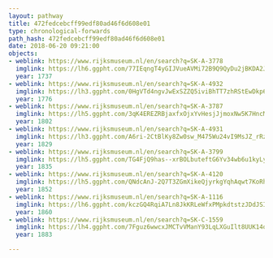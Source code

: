 ```yaml
---
layout: pathway
title: 472fedcebcff99edf80ad46f6d608e01
type: chronological-forwards
path_hash: 472fedcebcff99edf80ad46f6d608e01
date: 2018-06-20 09:21:00
objects:
- weblink: https://www.rijksmuseum.nl/en/search?q=SK-A-3778
  imglink: https://lh6.ggpht.com/77IEqngT4yGIJVueAVMi72B9Q9QyDu2jBKDA2J5CLIPx6yCsQkfemcWuwkM-ndXRDCk_oato_U-vOQ8nBDsdVttIIaE=s200
  year: 1737
- weblink: https://www.rijksmuseum.nl/en/search?q=SK-A-4932
  imglink: https://lh3.ggpht.com/0HgVTd4ngvJwExSZZQ5iviBhTT7zhRStEwDkp6bEUsTP3HOSOoMSUHZalUEosbn6IDw4w-_EVCFCleZYbiWt5klMqkk=s200
  year: 1776
- weblink: https://www.rijksmuseum.nl/en/search?q=SK-A-3787
  imglink: https://lh5.ggpht.com/3qK4EREZRBjaxfxOjxYvHesjJjmoxNw5K7HncMHAvo3u-nzc_GQNka-9xbSTA2AbhRKHVciR8Hgymsop0VuYuRnfa3Iz=s200
  year: 1802
- weblink: https://www.rijksmuseum.nl/en/search?q=SK-A-4931
  imglink: https://lh3.ggpht.com/A6ri-2CtBlKy8Zw0sw_M475Wu24vI9MsJZ_rRzVdaXHHvLUS4ykaih_0FvacdyxBqf4d_B7IgTWiCSx1Vu969_8FTg=s200
  year: 1829
- weblink: https://www.rijksmuseum.nl/en/search?q=SK-A-3799
  imglink: https://lh5.ggpht.com/TG4FjQ9has--xrBOLbuteftG6Yv34wb6u1kyLyFmzCDjBwoxrPM2fGJmN3HzWtQHflQsSQd-lSBZDuFCTJOOXWlTcPY=s200
  year: 1835
- weblink: https://www.rijksmuseum.nl/en/search?q=SK-A-4120
  imglink: https://lh5.ggpht.com/QNdcAnJ-2Q7T3ZGmXikeQjyrkgYqhAqwt7KoRhRSg7zIyB2zbOWgTD69VybvJwcdCjILPub7DWy8vzec8zVM8cAI4Q=s200
  year: 1852
- weblink: https://www.rijksmuseum.nl/en/search?q=SK-A-1116
  imglink: https://lh6.ggpht.com/kczGQ4RqiA7Ln8JkKRLeWfxPMpkdtstzJDdJSIxqllKrzCo0EdxJiZGvAp0fLub8fF0It2nhhCUh_70AijSvaBZu4_k=s200
  year: 1860
- weblink: https://www.rijksmuseum.nl/en/search?q=SK-C-1559
  imglink: https://lh4.ggpht.com/7Fguz6wwcxJMCTvVManY93LqLXGuIlt8UUK14oKThEOuw-eZaRV00WXwxQYARGM5o-leqodM3H5kFqXt_tBv3viGoA=s200
  year: 1883

---
```

